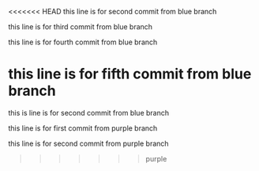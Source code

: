 <<<<<<< HEAD
this line is for second commit from blue branch

this line is for third commit from blue branch

this line is for fourth commit from blue branch

this line is for fifth commit from blue branch
=======
this is line is for second commit from blue branch

this line is for first commit from purple branch

this line is for second commit from purple branch
>>>>>>> purple

